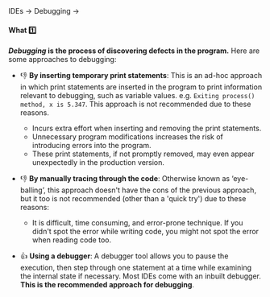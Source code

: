 <link rel="stylesheet" href="{{baseUrl}}/css/textbook.css">

<div class="website-content">

<div id="path">IDEs → Debugging →</div>

<div id="title">

#### What :one:

</div>

<div id="body">

**_Debugging_ is the process of discovering defects in the program.** Here are some approaches to debugging:

* :-1: **By inserting temporary print statements**: This is an ad-hoc approach in which print statements are inserted in the program to print information relevant to debugging, such as variable values. e.g. `Exiting process() method, x is 5.347`. This approach is not recommended due to these reasons.
  * Incurs extra effort when inserting and removing the print statements. 
  * Unnecessary program modifications increases the risk of introducing errors into the program.  
  * These print statements, if not promptly removed, may even appear unexpectedly in the production version. 

* :-1: **By manually tracing through the code**: Otherwise known as ‘eye-balling’, this approach doesn't have the cons of the previous approach, but it too is not recommended (other than a 'quick try') due to these reasons:
  * It is difficult, time consuming, and error-prone technique. If you didn't spot the error while writing code, you might not spot the error when reading code too.

* :+1: **Using a debugger**:  A debugger tool allows you to pause the execution, then step through one statement at a time while examining the internal state if necessary. Most IDEs come with an inbuilt debugger. **This is the recommended approach for debugging**.

</div>

<div id="extras">
</div>

</div>
